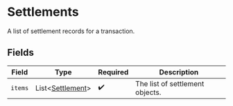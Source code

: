 # Settlements

A list of settlement records for a transaction.


## Fields

| Field                                                      | Type                                                       | Required                                                   | Description                                                |
| ---------------------------------------------------------- | ---------------------------------------------------------- | ---------------------------------------------------------- | ---------------------------------------------------------- |
| `items`                                                    | List\<[Settlement](../../models/components/Settlement.md)> | :heavy_check_mark:                                         | The list of settlement objects.                            |
